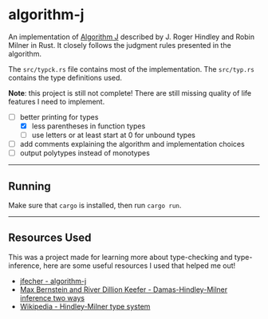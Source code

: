 # algorithm-j

An implementation of [Algorithm J](https://en.wikipedia.org/wiki/Hindley%E2%80%93Milner_type_system#Algorithm_J)
described by J. Roger Hindley and Robin Milner in Rust. It closely follows the judgment rules
presented in the algorithm.

The `src/typck.rs` file contains most of the implementation. The `src/typ.rs` contains the type
definitions used. 

**Note**: this project is still not complete! There are still missing quality of life features I
need to implement.

- [ ] better printing for types 
  - [x] less parentheses in function types
  - [ ] use letters or at least start at 0 for unbound types
- [ ] add comments explaining the algorithm and implementation choices
- [ ] output polytypes instead of monotypes

---

## Running

Make sure that `cargo` is installed, then run `cargo run`.

---

## Resources Used

This was a project made for learning more about type-checking and type-inference, here are some
useful resources I used that helped me out!

- [jfecher - algorithm-j](https://github.com/jfecher/algorithm-j)
- [Max Bernstein and River Dillion Keefer - Damas-Hindley-Milner inference two ways](https://bernsteinbear.com/blog/type-inference/)
- [Wikipedia - Hindley-Milner type system](https://en.wikipedia.org/wiki/Hindley%E2%80%93Milner_type_system#Algorithm_J)
